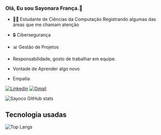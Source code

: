 ### Olá, Eu sou Sayonara França.👋

- 👩‍🎓 Estudante de Ciências da Computação
      Registrando algumas das áreas que me chamam atenção
- 🔒 Cibersegurança
- 📊 Gestão de Projetos


 - Responsabilidade, gosto de trabalhar em equipe.
 - Vontade de Aprender algo novo
 - Empatia

[![Linkedin](https://img.shields.io/badge/LinkedIn-0077B5?style=for-the-badge&logo=linkedin&logoColor=white)]( link)
[![Gmail](https://img.shields.io/badge/Gmail-D14836?style=for-the-badge&logo=gmail&logoColor=white)]( link)

![Sayoco GitHub stats](https://github-readme-stats.vercel.app/api?username=sayonarakeroll&show_icons=true&theme=radical)


## Tecnologia usadas

![Top Langs](https://github-readme-stats.vercel.app/api/top-langs/?username=sayonarakeroll&hide_progress=true&theme=radical)

